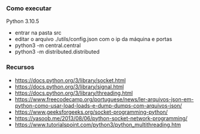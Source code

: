 ### Como executar

Python 3.10.5

- entrar na pasta src
- editar o arquivo ./utils/config.json com o ip da máquina e portas
- python3 -m central.central
- python3 -m distributed.distributed

### Recursos

- https://docs.python.org/3/library/socket.html
- https://docs.python.org/3/library/signal.html
- https://docs.python.org/3/library/threading.html
- https://www.freecodecamp.org/portuguese/news/ler-arquivos-json-em-python-como-usar-load-loads-e-dump-dumps-com-arquivos-json/
- https://www.geeksforgeeks.org/socket-programming-python/
- https://yasoob.me/2013/08/06/python-socket-network-programming/
- https://www.tutorialspoint.com/python3/python_multithreading.htm
